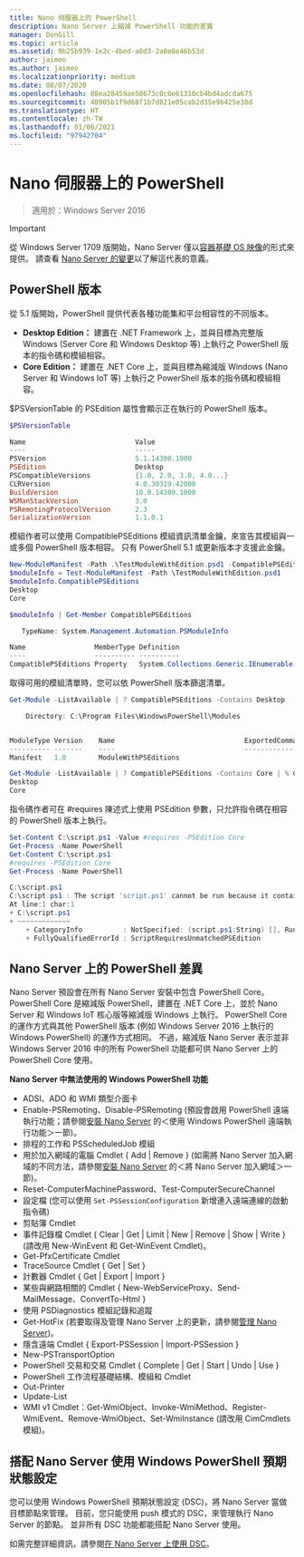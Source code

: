```yaml
---
title: Nano 伺服器上的 PowerShell
description: Nano Server 上縮減 PowerShell 功能的差異
manager: DonGill
ms.topic: article
ms.assetid: 9b25b939-1e2c-4bed-a8d3-2a8e8e46b53d
author: jaimeo
ms.author: jaimeo
ms.localizationpriority: medium
ms.date: 08/07/2020
ms.openlocfilehash: 08ea28459ae58673c0c0e61310cb4bd4adcda675
ms.sourcegitcommit: 40905b1f9d68f1b7d821e05cab2d35e9b425e38d
ms.translationtype: HT
ms.contentlocale: zh-TW
ms.lasthandoff: 01/06/2021
ms.locfileid: "97942704"
---
```

# <a name="powershell-on-nano-server"></a>Nano 伺服器上的 PowerShell

> 適用於：Windows Server 2016

> [!IMPORTANT]
> 從 Windows Server 1709 版開始，Nano Server 僅以[容器基礎 OS 映像](/virtualization/windowscontainers/quick-start/using-insider-container-images#install-base-container-image)的形式來提供。 請查看 [Nano Server 的變更](nano-in-semi-annual-channel.md)以了解這代表的意義。

## <a name="powershell-editions"></a>PowerShell 版本

從 5.1 版開始，PowerShell 提供代表各種功能集和平台相容性的不同版本。

- **Desktop Edition：** 建置在 .NET Framework 上，並與目標為完整版 Windows (Server Core 和 Windows Desktop 等) 上執行之 PowerShell 版本的指令碼和模組相容。
- **Core Edition：** 建置在 .NET Core 上，並與目標為縮減版 Windows (Nano Server 和 Windows IoT 等) 上執行之 PowerShell 版本的指令碼和模組相容。

$PSVersionTable 的 PSEdition 屬性會顯示正在執行的 PowerShell 版本。
```powershell
$PSVersionTable

Name                           Value
----                           -----
PSVersion                      5.1.14300.1000
PSEdition                      Desktop
PSCompatibleVersions           {1.0, 2.0, 3.0, 4.0...}
CLRVersion                     4.0.30319.42000
BuildVersion                   10.0.14300.1000
WSManStackVersion              3.0
PSRemotingProtocolVersion      2.3
SerializationVersion           1.1.0.1
```

模組作者可以使用 CompatiblePSEditions 模組資訊清單金鑰，來宣告其模組與一或多個 PowerShell 版本相容。 只有 PowerShell 5.1 或更新版本才支援此金鑰。
```powershell
New-ModuleManifest -Path .\TestModuleWithEdition.psd1 -CompatiblePSEditions Desktop,Core -PowerShellVersion 5.1
$moduleInfo = Test-ModuleManifest -Path \TestModuleWithEdition.psd1
$moduleInfo.CompatiblePSEditions
Desktop
Core

$moduleInfo | Get-Member CompatiblePSEditions

   TypeName: System.Management.Automation.PSModuleInfo

Name                 MemberType Definition
----                 ---------- ----------
CompatiblePSEditions Property   System.Collections.Generic.IEnumerable[string] CompatiblePSEditions {get;}

```
取得可用的模組清單時，您可以依 PowerShell 版本篩選清單。
```powershell
Get-Module -ListAvailable | ? CompatiblePSEditions -Contains Desktop

    Directory: C:\Program Files\WindowsPowerShell\Modules


ModuleType Version    Name                                ExportedCommands
---------- -------    ----                                ----------------
Manifest   1.0        ModuleWithPSEditions

Get-Module -ListAvailable | ? CompatiblePSEditions -Contains Core | % CompatiblePSEditions
Desktop
Core

```
指令碼作者可在 #requires 陳述式上使用 PSEdition 參數，只允許指令碼在相容的 PowerShell 版本上執行。
```powershell
Set-Content C:\script.ps1 -Value #requires -PSEdition Core
Get-Process -Name PowerShell
Get-Content C:\script.ps1
#requires -PSEdition Core
Get-Process -Name PowerShell

C:\script.ps1
C:\script.ps1 : The script 'script.ps1' cannot be run because it contained a #requires statement for PowerShell editions 'Core'. The edition of PowerShell that is required by the script does not match the currently running PowerShell Desktop edition.
At line:1 char:1
+ C:\script.ps1
+ ~~~~~~~~~~~~~
    + CategoryInfo          : NotSpecified: (script.ps1:String) [], RuntimeException
    + FullyQualifiedErrorId : ScriptRequiresUnmatchedPSEdition
```

## <a name="differences-in-powershell-on-nano-server"></a>Nano Server 上的 PowerShell 差異
Nano Server 預設會在所有 Nano Server 安裝中包含 PowerShell Core。 PowerShell Core 是縮減版 PowerShell，建置在 .NET Core 上，並於 Nano Server 和 Windows IoT 核心版等縮減版 Windows 上執行。 PowerShell Core 的運作方式與其他 PowerShell 版本 (例如 Windows Server 2016 上執行的 Windows PowerShell) 的運作方式相同。 不過，縮減版 Nano Server 表示並非 Windows Server 2016 中的所有 PowerShell 功能都可供 Nano Server 上的 PowerShell Core 使用。


**Nano Server 中無法使用的 Windows PowerShell 功能**
* ADSI、ADO 和 WMI 類型介面卡
* Enable-PSRemoting、Disable-PSRemoting (預設會啟用 PowerShell 遠端執行功能；請參閱[安裝 Nano Server](Getting-Started-with-Nano-Server.md) 的＜使用 Windows PowerShell 遠端執行功能＞一節)。
* 排程的工作和 PSScheduledJob 模組
* 用於加入網域的電腦 Cmdlet { Add | Remove } (如需將 Nano Server 加入網域的不同方法，請參閱[安裝 Nano Server](Getting-Started-with-Nano-Server.md) 的＜將 Nano Server 加入網域＞一節)。
* Reset-ComputerMachinePassword、Test-ComputerSecureChannel
* 設定檔 (您可以使用 `Set-PSSessionConfiguration` 新增連入遠端連線的啟動指令碼)
* 剪貼簿 Cmdlet
* 事件記錄檔 Cmdlet { Clear | Get | Limit | New | Remove | Show | Write } (請改用 New-WinEvent 和 Get-WinEvent Cmdlet)。
* Get-PfxCertificate Cmdlet
* TraceSource Cmdlet { Get | Set }
* 計數器 Cmdlet { Get | Export | Import }
* 某些與網路相關的 Cmdlet { New-WebServiceProxy、Send-MailMessage、ConvertTo-Html }
* 使用 PSDiagnostics 模組記錄和追蹤
* Get-HotFix (若要取得及管理 Nano Server 上的更新，請參閱[管理 Nano Server](Manage-Nano-Server.md))。
* 隱含遠端 Cmdlet { Export-PSSession | Import-PSSession }
* New-PSTransportOption
* PowerShell 交易和交易 Cmdlet { Complete | Get | Start | Undo | Use }
* PowerShell 工作流程基礎結構、模組和 Cmdlet
* Out-Printer
* Update-List
* WMI v1 Cmdlet：Get-WmiObject、Invoke-WmiMethod、Register-WmiEvent、Remove-WmiObject、Set-WmiInstance (請改用 CimCmdlets 模組)。

## <a name="using-windows-powershell-desired-state-configuration-with-nano-server"></a>搭配 Nano Server 使用 Windows PowerShell 預期狀態設定

您可以使用 Windows PowerShell 預期狀態設定 (DSC)，將 Nano Server 當做目標節點來管理。 目前，您只能使用 push 模式的 DSC，來管理執行 Nano Server 的節點。 並非所有 DSC 功能都能搭配 Nano Server 使用。

如需完整詳細資訊，請參閱[在 Nano Server 上使用 DSC](/powershell/scripting/dsc/getting-started/nanodsc)。
